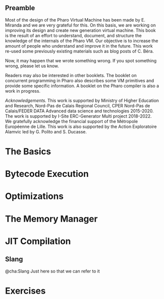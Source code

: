 ## Preamble


Most of the design of the Pharo Virtual Machine has been made by E. Miranda and we are very grateful for this.
On this basis, we are working on improving its design and create new generation virtual machine. 
This book is the result of an effort to understand, document, and structure the knowledge of the internals of the Pharo VM.
Our objective is to increase the amount of people who understand and improve it in the future.
This work re-used some previously existing materials such as blog posts of C. Béra.

Now, it may happen that we wrote something wrong. If you spot something wrong, please let us know.

Readers may also be interested in other booklets.
The booklet on concurrent programming in Pharo also describes some VM primitives and provide some specific information.
A booklet on the Pharo compiler is also a work in progress.

_Acknowledgements._ This work is supported by Ministry of Higher Education and Research, Nord-Pas de Calais Regional Council, CPER Nord-Pas de Calais/FEDER DATA Advanced data science and technologies 2015-2020.
The work is supported by I-Site ERC-Generator Multi project 2018-2022. We gratefully acknowledge the financial support of the Métropole Européenne de Lille.
This work is also supported by the Action Exploratoire Alamvic led by G. Polito and S. Ducasse.

<!inputFile|path=Part0-Preamble/0-RuntimeSystemOverview/runtime.md!>

# The Basics

<!inputFile|path=Part0-Preamble/1-ObjectStructure/objectStructure.md!>
<!inputFile|path=Part1-InterpreterAndBytecode/2-MethodsAndBytecode/methodsbytecode.md!>

# Bytecode Execution

<!inputFile|path=Part1-InterpreterAndBytecode/3-SemanticsByExample/basicsOnExecution.md!>
<!inputFile|path=Part1-InterpreterAndBytecode/4-Interpreter/theInterpreter.md!>

# Optimizations

<!inputFile|path=Part1-InterpreterAndBytecode/5-DeeperBytecode/methodsbytecode.md!>
<!inputFile|path=Part1-InterpreterAndBytecode/6-InterpreterOptimizations/interpreteroptimizations.md!>

# The Memory Manager

<!inputFile|path=Part3-MemoryManagement/GarbageCollector/memoryStructure.md!>
<!inputFile|path=Part3-MemoryManagement/GarbageCollector/newSpace.md!>
<!inputFile|path=Part3-MemoryManagement/GarbageCollector/oldSpace.md!>
<!inputFile|path=Part3-MemoryManagement/GarbageCollector/freeList.md!>
<!inputFile|path=Part3-MemoryManagement/GarbageCollector/ephemerons.md!>

# JIT Compilation

<!inputFile|path=Part2-JIT/CallingConventions/CallingConventions.md!>
<!inputFile|path=Part2-JIT/JIT/stackStructure.md!>

## Slang
@cha:Slang
Just here so that we can refer to it

# Exercises

<!inputFile|path=Part4-Tutorials/HandonsStatic/handonsstatic.md!>